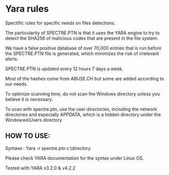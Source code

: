 # Yara rules
Spectific rules for specific needs on files detections.

The particularity of SPECTRE.PTN is that it uses the YARA engine to try to detect the SHA256 of malicious codes that are present in the file system.

We have a false positive database of over 70,000 entries that is run before the SPECTRE.PTN file is generated, which minimizes the risk of irrelevant alerts.

SPECTRE.PTN is updated every 12 hours 7 days a week.

Most of the hashes come from ABUSE.CH but some are added according to our needs.

To optimize scanning time, do not scan the Windows directory unless you believe it is necessary.

To scan with spectre.ptn, use the user directories, including the network directories and especially APPDATA, which is a hidden directory under the Windowws\Users directory

HOW TO USE:
----------
Syntaxe : Yara -r spectre.ptn c:\directory

Please check YARA documentation for the syntax under Linux OS.

Tested with YARA v3.2.0 & v4.2.2
